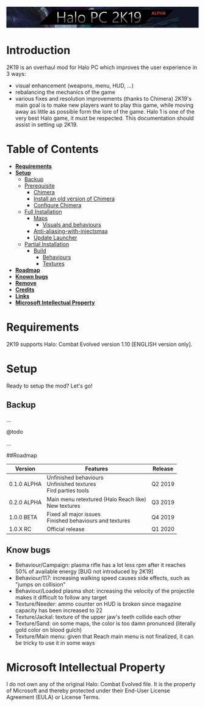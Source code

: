 ![Logo](repository/repository-logo.png "2K19")

# Introduction

2K19 is an overhaul mod for Halo PC which improves the user experience in 3 ways:
 - visual enhancement (weapons, menu, HUD, ...)
 - rebalancing the mechanics of the game
 - various fixes and resolution improvements (thanks to Chimera)
2K19's main goal is to make new players want to play this game, while moving away as
little as possible form the lore of the game. Halo 1 is one of the very best Halo
game, it must be respected. This documentation should assist in setting up 2K19.

# Table of Contents

* [**Requirements**](#requirements)
* [**Setup**](#setup)
  * [Backup](#backup)
  * [Prerequisite](#prerequisite)
    * [Chimera](#chimera)
    * [Install an old version of Chimera](#install-an-old-version-of-chimera)
    * [Configure Chimera](#configure-chimera)
  * [Full Installation](#full-installation)
    * [Maps](#maps)
      * [Visuals and behaviours](#visuals-and-behaviours)
    * [Anti-aliasing-with-injectsmaa](#anti-aliasing-with-injectsmaa)
    * [Update Launcher](#update-launcher)
  * [Partial Installation](#partial-installation)
    * [Build](#build)
      * [Behaviours](#behaviours)
      * [Textures](#textures)
* [**Roadmap**](#roadmap)
* [**Known bugs**](#known-bugs)
* [**Remove**](#remove)
* [**Credits**](#credits)
* [**Links**](#links)
* [**Microsoft Intellectual Property**](#microsoft-intellectual-property)

# Requirements

2K19 supports Halo: Combat Evolved version 1.10 [ENGLISH version only].

# Setup

Ready to setup the mod? Let's go!

## Backup

...

@todo

...

##Roadmap

| Version      | Features                                                                          | Release |
| ------------ | --------------------------------------------------------------------------------- | ------- |
| 0.1.0 ALPHA  | Unfinished behaviours<br>Unfinished textures<br>Fird parties tools                | Q2 2019 |
| 0.2.0 ALPHA  | Main menu retextured (Halo Reach like)<br>New textures                            | Q3 2019 |
| 1.0.0 BETA   | Fixed all major issues<br>Finished behaviours and textures                        | Q4 2019 |
| 1.0.X RC     | Official release                                                                  | Q1 2020 |


## Know bugs

- Behaviour/Campaign: plasma rifle has a lot less rpm after it reaches 50% of available energy [BUG not introduced by 2K19]
- Behaviour/117: increasing walking speed causes side effects, such as "jumps on collision"
- Behaviour/Loaded plasma shot: increasing the velocity of the projectile makes it difficult to follow any target
- Texture/Needer: ammo counter on HUD is broken since magazine capacity has been increased to 22
- Texture/Jackal: texture of the upper jaw's teeth collide each other
- Texture/Sand: on some maps, the color is too damn pronunced (literally gold color on blood gulch)
- Texture/Main menu: given that Reach main menu is not finalized, it can be tricky to use it in some ways

# Microsoft Intellectual Property

I do not own any of the original Halo: Combat Evolved file. It is the property
of Microsoft and thereby protected under their End-User License Agreement (EULA)
or License Terms.
